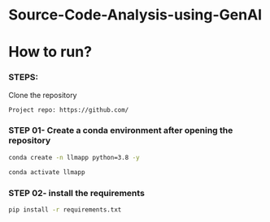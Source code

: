 # Source-Code-Analysis-using-GenAI

# How to run?
### STEPS:
Clone the repository

```bash
Project repo: https://github.com/
```
### STEP 01- Create a conda environment after opening the repository

```bash
conda create -n llmapp python=3.8 -y
```

```bash
conda activate llmapp
```

### STEP 02- install the requirements

```bash
pip install -r requirements.txt
```